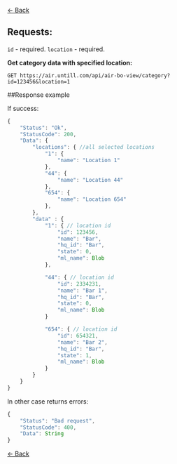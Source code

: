 [← Back](README.md)

## Requests:

`id` - required.
`location` - required.

**Get category data with specified location:**

```
GET https://air.untill.com/api/air-bo-view/category?id=123456&location=1
```


##Response example

If success:

```javascript
{
    "Status": "Ok",
    "StatusCode": 200,
    "Data": {
        "locations": { //all selected locations
            "1": {
                "name": "Location 1"
            },
            "44": {
                "name": "Location 44"
            },
            "654": {
                "name": "Location 654"
            },
        },
        "data" : {
            "1": { // location id
                "id": 123456,
                "name": "Bar",
                "hq_id": "Bar",
                "state": 0,
                "ml_name": Blob
            },

            "44": { // location id
                "id": 2334231,
                "name": "Bar 1",
                "hq_id": "Bar",
                "state": 0,
                "ml_name": Blob
            }

            "654": { // location id
                "id": 654321,
                "name": "Bar 2",
                "hq_id": "Bar",
                "state": 1,
                "ml_name": Blob
            }
        }
    }
}
```

In other case returns errors:

```javascript
{
    "Status": "Bad request",
    "StatusCode": 400,
    "Data": String
}
```

[← Back](README.md)